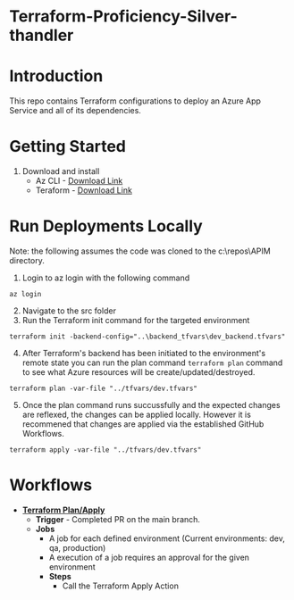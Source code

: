 # Terraform-Proficiency-Silver-thandler

# Introduction 
This repo contains Terraform configurations to deploy an Azure App Service and all of its dependencies.

# Getting Started

1.	Download and install
    - Az CLI - [Download Link](https://docs.microsoft.com/en-us/cli/azure/install-azure-cli)
    - Teraform - [Download Link](https://www.terraform.io/downloads)


# Run Deployments Locally
Note: the following assumes the code was cloned to the c:\repos\APIM directory.
1. Login to az login with the following command
```
az login
```

2. Navigate to the src folder
3. Run the Terraform init command for the targeted environment
``` 
terraform init -backend-config="..\backend_tfvars\dev_backend.tfvars" 
```

4. After Terraform's backend has been initiated to the environment's remote state you can run the plan command `terraform plan` command to see what Azure resources will be create/updated/destroyed.

```
terraform plan -var-file "../tfvars/dev.tfvars"
```
5. Once the plan command runs succussfully and the expected changes are reflexed, the changes can be applied locally. However it is recommened that changes are applied via the established GitHub Workflows. 
```
terraform apply -var-file "../tfvars/dev.tfvars"
```

# Workflows
       
- [**Terraform Plan/Apply**](.github/workflows/terraform-plan-apply.yml)
    - **Trigger** - Completed PR on the main branch.
    - **Jobs**
        - A job for each defined environment (Current environments: dev, qa, production)
        - A execution of a job requires an approval for the given environment
        - **Steps**
            - Call the Terraform Apply Action